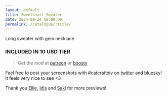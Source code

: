 ```yaml
---
layout: default
title: Sweetheart Sweater
date: 2024-09-24 10:00:00
permalink: /catalogue/:title/
---
```


Long sweater with gem necklace

### INCLUDED IN 10 USD TIER

> Get the mod at [patreon](https://www.patreon.com/posts/112639539) or [boosty](https://boosty.to/miaumori/posts/4fffbc3d-5ee8-4045-8266-105e347fddf0?share=post_link)

Feel free to post your screenshots with #catcraftxiv on [twitter](https://x.com/hashtag/catcraftxiv?src=hashtag_click) and [bluesky](https://bsky.app/hashtag/catcraftxiv)! It feels very nice to see <3

Thank you [Ellie](https://x.com/Ellieffxiv), [Idis](https://x.com/idisxiv) and [Saki](https://x.com/PhotosmithSaki) for more previews!